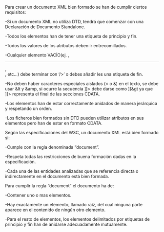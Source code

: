 Para crear un documento XML bien formado se han de cumplir ciertos requisitos:

-Si un documento XML no utiliza DTD, tendrá que comenzar con una Declaración de Documento Standalone.

-Todos los elementos han de tener una etiqueta de principio y fin.

-Todos los valores de los atributos deben ir entrecomillados.

-Cualquier elemento VACÍO(ej. <IMG>, <HR>, <BR>, etc…) debe terminar con ‘/>’ o debes añadir les una etiqueta de fin.

-No deben haber caracteres especiales aislados (< o &) en el texto, se debe usar &lt y &amp, si ocurre la secuencia ]]> debe darse como ]]&gt ya que ]]> representa el final de las secciones CDATA.

-Los elementos han de estar correctamente anidados de manera jerárquica y respetando un orden.

-Los ficheros bien formados sin DTD pueden utilizar atributos en sus elementos pero han de estar en formato CDATA.

Según las especificaciones del W3C, un documento XML está bien formado si:

-Cumple con la regla denominada “document”.

-Respeta todas las restricciones de buena formación dadas en la especificación.

-Cada una de las entidades analizadas que se referencia directa o indirectamente en el documento está bien formada.

Para cumplir la regla “document” el documento ha de:

-Contener uno o mas elementos.

-Hay exactamente un elemento, llamado raíz, del cual ninguna parte aparece en el contenido de ningún otro elemento.

-Para el resto de elementos, los elementos delimitados por etiquetas de principio y fin han de anidarse adecuadamente mutuamente.
